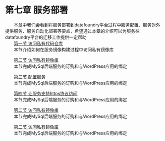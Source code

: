 # 第七章 服务部署
　　本章中我们会看到将服务部署到datafoundry平台过程中服务配置、服务对外提供服务、服务自动化部署等要点，希望通过本章的介绍可以为服务往datafoundry平台的迁移工作提供一定帮助   
 　　[第一节 访问私有代码仓库](service_deployment/access_private_code_repos.md)  
　　本节介绍如何在服务镜像构建过程中访问私有镜像库 
    
　　[第二节 访问私有镜像库](service_deployment/access_private_image_registry.md)   
　　本节完成MySql后端服务的订购和与WordPress应用的绑定  


　　[第三节 配置服务](service_deployment/config_service.md)   
　　本节完成MySql后端服务的订购和与WordPress应用的绑定 
    
　　[第四节 让服务支持https协议访问](service_deployment/router_configuration.md)   
　　本节完成MySql后端服务的订购和与WordPress应用的绑定   
    
　　[第二节 访问私有镜像库](service_deployment/access_private_image_registry.md)   
　　本节完成MySql后端服务的订购和与WordPress应用的绑定   
    
　　[第二节 访问私有镜像库](service_deployment/access_private_image_registry.md)   
　　本节完成MySql后端服务的订购和与WordPress应用的绑定     